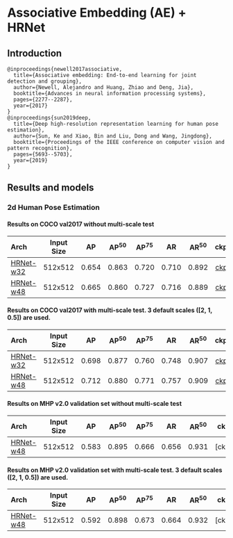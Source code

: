 # Associative Embedding (AE) + HRNet

## Introduction
```
@inproceedings{newell2017associative,
  title={Associative embedding: End-to-end learning for joint detection and grouping},
  author={Newell, Alejandro and Huang, Zhiao and Deng, Jia},
  booktitle={Advances in neural information processing systems},
  pages={2277--2287},
  year={2017}
}
@inproceedings{sun2019deep,
  title={Deep high-resolution representation learning for human pose estimation},
  author={Sun, Ke and Xiao, Bin and Liu, Dong and Wang, Jingdong},
  booktitle={Proceedings of the IEEE conference on computer vision and pattern recognition},
  pages={5693--5703},
  year={2019}
}
```

## Results and models

### 2d Human Pose Estimation

#### Results on COCO val2017 without multi-scale test

| Arch | Input Size | AP | AP<sup>50</sup> | AP<sup>75</sup> | AR | AR<sup>50</sup> | ckpt | log |
| :----------------- | :-----------: | :------: | :------: | :------: | :------: | :------: |:------: |:------: |
| [HRNet-w32](/configs/bottom_up/hrnet/coco/hrnet_w32_coco_512x512.py)  | 512x512 | 0.654 | 0.863 | 0.720 | 0.710 | 0.892 | [ckpt](https://download.openmmlab.com/mmpose/bottom_up/hrnet_w32_coco_512x512-bcb8c247_20200816.pth) | [log](https://download.openmmlab.com/mmpose/bottom_up/hrnet_w32_coco_512x512_20200816.log.json) |
| [HRNet-w48](/configs/bottom_up/hrnet/coco/hrnet_w48_coco_512x512.py)  | 512x512 | 0.665 | 0.860 | 0.727 | 0.716 | 0.889 | [ckpt](https://download.openmmlab.com/mmpose/bottom_up/hrnet_w48_coco_512x512-cf72fcdf_20200816.pth) | [log](https://download.openmmlab.com/mmpose/bottom_up/hrnet_w48_coco_512x512_20200816.log.json) |

#### Results on COCO val2017 with multi-scale test. 3 default scales ([2, 1, 0.5]) are used.

| Arch | Input Size | AP | AP<sup>50</sup> | AP<sup>75</sup> | AR | AR<sup>50</sup> | ckpt | log |
| :----------------- | :-----------: | :------: | :------: | :------: | :------: | :------: |:------: |:------: |
| [HRNet-w32](/configs/bottom_up/hrnet/coco/hrnet_w32_coco_512x512.py)  | 512x512 | 0.698 | 0.877 | 0.760 | 0.748 | 0.907 | [ckpt](https://download.openmmlab.com/mmpose/bottom_up/hrnet_w32_coco_512x512-bcb8c247_20200816.pth) | [log](https://download.openmmlab.com/mmpose/bottom_up/hrnet_w32_coco_512x512_20200816.log.json) |
| [HRNet-w48](/configs/bottom_up/hrnet/coco/hrnet_w48_coco_512x512.py)  | 512x512 | 0.712 | 0.880 | 0.771 | 0.757 | 0.909 | [ckpt](https://download.openmmlab.com/mmpose/bottom_up/hrnet_w48_coco_512x512-cf72fcdf_20200816.pth) | [log](https://download.openmmlab.com/mmpose/bottom_up/hrnet_w48_coco_512x512_20200816.log.json) |


#### Results on MHP v2.0 validation set without multi-scale test

| Arch | Input Size | AP | AP<sup>50</sup> | AP<sup>75</sup> | AR | AR<sup>50</sup> | ckpt | log |
| :----------------- | :-----------: | :------: | :------: | :------: | :------: | :------: |:------: |:------: |
| [HRNet-w48](/configs/bottom_up/hrnet/coco/hrnet_w48_mhp_512x512.py)  | 512x512 | 0.583 | 0.895 | 0.666 | 0.656 | 0.931 | [ckpt] | [log] |


#### Results on MHP v2.0 validation set with multi-scale test. 3 default scales ([2, 1, 0.5]) are used.

| Arch | Input Size | AP | AP<sup>50</sup> | AP<sup>75</sup> | AR | AR<sup>50</sup> | ckpt | log |
| :----------------- | :-----------: | :------: | :------: | :------: | :------: | :------: |:------: |:------: |
| [HRNet-w48](/configs/bottom_up/hrnet/coco/hrnet_w48_mhp_512x512.py)  | 512x512 | 0.592 | 0.898 | 0.673 | 0.664 | 0.932 | [ckpt] | [log] |
